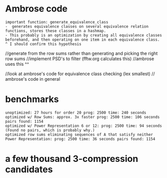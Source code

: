 # Ambrose code
    important function: generate_equivalence_class
    -  generates equivalence classes on several equivalence relation functions, stores these classes in a hashmap.
    - This probably is an optimization by creating all equivalence classes beforehand, and then operating on one item in each equivalence class.
    ^ I should confirm this hypothesis

//generate from the row sums rather than generating and picking the right row sums
//implement PSD's to filter (fftw.org calculates this)
//ambrose uses this ^^

//look at ambrose's code for equivalence class checking (lex smallest)
// ambrose's code in general

# benchmarks
    unoptimized: 27 hours for order 20 prog: 2500 time: 240 seconds
    optimized w/ Row Sums: approx. 3x faster prog: 2500 time: 106 seconds pairs found: 1154
    optimized w/ Power Representation 6 or 12: prog: 2500 time: 94 seconds (Found no pairs, which is probably why.)
    optimized row sums eliminating sequences of A that satisfy neither Power Representation: prog: 2500 time: 36 seconds pairs found: 1154

# a few thousand 3-compression candidates
